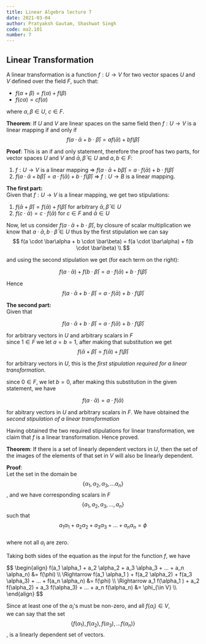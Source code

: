 ```yaml
---
title: Linear Algebra lecture 7
date: 2021-03-04
author: Pratyaksh Gautam, Shashwat Singh
code: ma2.101
number: 7
---
```


## Linear Transformation
A linear transformation is a function $f: U \rightarrow V$ for two vector spaces $U$ and $V$ defined over the field $F$,
such that:  
- $f(\alpha + \beta) = f(\alpha) + f(\beta)$  
- $f(c \alpha) = c f(\alpha)$  

where $\alpha, \beta \in U$, $c \in F$.

**Theorem**:
If $U$ and $V$ are linear spaces on the same field then $f: U \rightarrow V$ is a linear mapping if and only if  
$$f(a \cdot \bar\alpha + b \cdot \bar\beta) = a f(\bar\alpha) + b f(\bar\beta)$$

**Proof**:
This is an if and only statement, therefore the proof has two parts, for vector spaces $U$ and $V$ and $\bar\alpha, \bar\beta \in U$ and $a, b \in F$:
1. $f:U \rightarrow V$ is a linear mapping $\Rightarrow$ $f(a\cdot \bar\alpha + b \bar\beta) = a \cdot f(\bar\alpha) + b \cdot f(\bar\beta)$
2. $f(a\cdot \bar\alpha + b \bar\beta) = a \cdot f(\bar\alpha) + b \cdot f(\bar\beta)$ $\Rightarrow$ $f: U \rightarrow B$ is a linear mapping.

__The first part:__  
Given that $f: U \rightarrow V$ is a linear mapping, we get two stipulations:
1. $f(\bar\alpha + \bar\beta) = f(\bar\alpha) + f(\bar\beta)$ for arbitrary $\bar\alpha, \bar\beta \in U$ 
2. $f(c \cdot \bar\alpha) = c \cdot f(\bar\alpha)$ for $c \in F$ and $\bar\alpha \in U$   


Now, let us consider $f(a \cdot \bar\alpha + b \cdot \bar\beta)$, by closure of scalar multiplication we know that $a \cdot \bar\alpha, b \cdot\bar\beta \in U$ thus by the first stipulation we can say
$$
f(a \cdot \bar\alpha + b \cdot \bar\beta) = f(a \cdot \bar\alpha) + f(b \cdot \bar\beta) \\
$$

and using the second stipulation we get (for each term on the right):

$$
f(a \cdot \bar\alpha) + f(b \cdot \bar\beta)  = a \cdot f(\bar\alpha) + b \cdot f(\bar \beta)
$$

Hence
$$
f(a \cdot \bar\alpha + b \cdot \bar\beta) = a \cdot f(\bar\alpha) + b \cdot f(\bar\beta)
$$
  

__The second part:__  
Given that  

$$
f(a \cdot \bar\alpha + b \cdot \bar\beta) = a \cdot f(\bar\alpha) + b \cdot f(\bar\beta)
$$ 

for arbitrary vectors in $U$ and arbitrary scalars in $F$   
since $1 \in F$ we let $a = b = 1$, after making that substitution we get
$$
f(\bar\alpha + \bar\beta) = f(\bar\alpha) + f(\bar \beta)
$$

for arbitrary vectors in $U$, this is the _first stipulation required for a linear transformation_.

since $0 \in F$, we let $b = 0$, after making this substitution in the given statement, we have

$$
f(a \cdot \bar\alpha) = a \cdot f(\bar\alpha)
$$

for abitrary vectors in $U$ and arbitrary scalars in $F$. We have obtained the _second stipulation of a linear transformation_

Having obtained the two required stipulations for linear transformation, we claim that $f$ is a linear transformation. Hence proved.




**Theorem**: If there is a set of linearly dependent vectors in $U$, then the set of the images of the elements of that set in $V$ will also be linearly dependent.

**Proof**:  
Let the set in the domain be $$\{ \alpha_1, \alpha_2, \alpha_3, ... \alpha_n \}$$,
and we have corresponding scalars in $F$ $$\{ a_1, a_2, a_3, ..., a_n \}$$ such that  
$$a_1 \alpha_1 + a_2 \alpha_2 + a_3 \alpha_3 + ... + a_n \alpha_n = \phi$$  
where not all $a_i$ are zero.

Taking both sides of the equation as the input for the function $f$, we have  
<div>
$$
\begin{align}
				f(a_1 \alpha_1 + a_2 \alpha_2 + a_3 \alpha_3 + ... + a_n \alpha_n) &= f(\phi) \\
\Rightarrow		f(a_1 \alpha_1 ) + f(a_2 \alpha_2) + f(a_3 \alpha_3) + ... + f(a_n \alpha_n) &= f(\phi) \\
\Rightarrow		a_1 f(\alpha_1 ) + a_2 f(\alpha_2) + a_3 f(\alpha_3) + ... + a_n f(\alpha_n) &= \phi_{\in V} \\
\end{align}
$$
</div>

Since at least one of the $a_i$'s must be non-zero, and all $f(\alpha_i) \in V$,  
we can say that the set $$\{ f(\alpha_1), f(\alpha_2), f(\alpha_3), ... f(\alpha_n) \}$$,
is a linearly dependent set of vectors.
